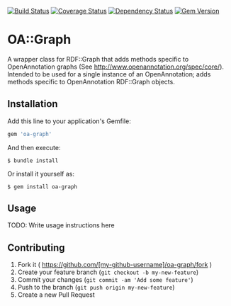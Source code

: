[![Build Status](https://travis-ci.org/sul-dlss/oa-graph.svg?branch=master)](https://travis-ci.org/sul-dlss/oa-graph) [![Coverage Status](https://coveralls.io/repos/sul-dlss/oa-graph/badge.svg?branch=master)](https://coveralls.io/r/sul-dlss/oa-graph?branch=master) [![Dependency Status](https://gemnasium.com/sul-dlss/oa-graph.svg)](https://gemnasium.com/sul-dlss/oa-graph) [![Gem Version](https://badge.fury.io/rb/oa-graph.svg)](http://badge.fury.io/rb/oa-graph)


# OA::Graph

A wrapper class for RDF::Graph that adds methods specific to OpenAnnotation graphs (See http://www.openannotation.org/spec/core/). Intended to be used for a single instance of an OpenAnnotation;  adds methods specific to OpenAnnotation RDF::Graph objects.

## Installation

Add this line to your application's Gemfile:

```ruby
gem 'oa-graph'
```

And then execute:

    $ bundle install

Or install it yourself as:

    $ gem install oa-graph

## Usage

TODO: Write usage instructions here

## Contributing

1. Fork it ( https://github.com/[my-github-username]/oa-graph/fork )
2. Create your feature branch (`git checkout -b my-new-feature`)
3. Commit your changes (`git commit -am 'Add some feature'`)
4. Push to the branch (`git push origin my-new-feature`)
5. Create a new Pull Request
